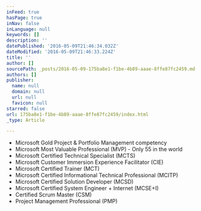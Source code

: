 ```yaml
---
inFeed: true
hasPage: true
inNav: false
inLanguage: null
keywords: []
description: ''
datePublished: '2016-05-09T21:46:34.032Z'
dateModified: '2016-05-09T21:46:33.224Z'
title: ''
author: []
sourcePath: _posts/2016-05-09-175ba8e1-f1be-4b89-aaae-8ffe87fc2459.md
authors: []
publisher:
  name: null
  domain: null
  url: null
  favicon: null
starred: false
url: 175ba8e1-f1be-4b89-aaae-8ffe87fc2459/index.html
_type: Article

---
```

* Microsoft Gold Project & Portfolio Management competency 
* Microsoft Most Valuable Professional (MVP) - Only 55 in the world
* Microsoft Certified Technical Specialist (MCTS)
* Microsoft Customer Immersion Experience Facilitator (CIE)
* Microsoft Certified Trainer (MCT)
* Microsoft Certified Informational Technical Professional (MCITP)
* Microsoft Certified Solution Developer (MCSD)
* Microsoft Certified System Engineer + Internet (MCSE+I)
* Certified Scrum Master (CSM)
* Project Management Professional (PMP)
